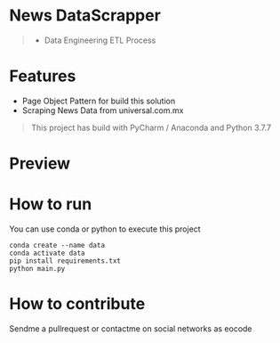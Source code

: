 
# News DataScrapper <!-- omit in toc -->

> * Data Engineering ETL Process

# Features
* Page Object Pattern for build this solution
* Scraping News Data from universal.com.mx

> This project has build with PyCharm / Anaconda and Python 3.7.7

# Preview

# How to run

You can use conda or python to execute this project

```shell
conda create --name data
conda activate data
pip install requirements.txt
python main.py
```

# How to contribute

Sendme a pullrequest  or contactme on social networks as eocode